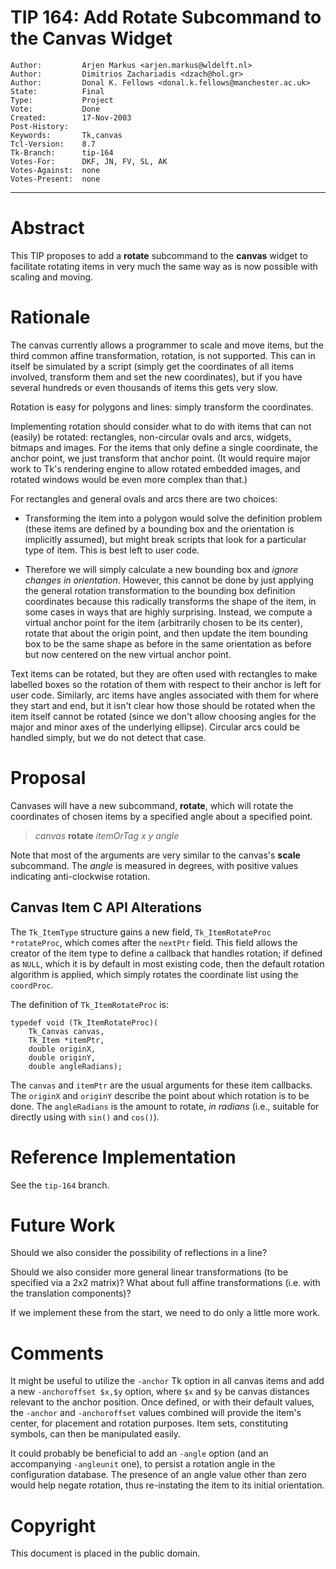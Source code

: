 # TIP 164: Add Rotate Subcommand to the Canvas Widget
	Author:         Arjen Markus <arjen.markus@wldelft.nl>
	Author:         Dimitrios Zachariadis <dzach@hol.gr>
	Author:         Donal K. Fellows <donal.k.fellows@manchester.ac.uk>
	State:          Final
	Type:           Project
	Vote:           Done
	Created:        17-Nov-2003
	Post-History:   
	Keywords:       Tk,canvas
	Tcl-Version:    8.7
	Tk-Branch:      tip-164
	Votes-For:      DKF, JN, FV, SL, AK
	Votes-Against:  none
	Votes-Present:  none
-----

# Abstract

This TIP proposes to add a **rotate** subcommand to the **canvas** widget
to facilitate rotating items in very much the same way as is now
possible with scaling and moving.

# Rationale

The canvas currently allows a programmer to scale and move items, but the
third common affine transformation, rotation, is not supported.  This can in
itself be simulated by a script \(simply get the coordinates of all items
involved, transform them and set the new coordinates\), but if you have
several hundreds or even thousands of items this gets very slow.

Rotation is easy for polygons and lines: simply transform the coordinates.

Implementing rotation should consider what to do with items that can not
\(easily\) be rotated: rectangles, non-circular ovals and arcs, widgets,
bitmaps and images. For the items that only define a single coordinate, the
anchor point, we just transform that anchor point. (It would require major
work to Tk's rendering engine to allow rotated embedded images, and rotated
windows would be even more complex than that.)

For rectangles and general ovals and arcs there are two choices:

 * Transforming the item into a polygon would solve the definition problem
   \(these items are defined by a bounding box and the orientation is
   implicitly assumed\), but might break scripts that look for a particular
   type of item. This is best left to user code.

 * Therefore we will simply calculate a new bounding box and _ignore changes
   in orientation_. However, this cannot be done by just applying the general
   rotation transformation to the bounding box definition coordinates because
   this radically transforms the shape of the item, in some cases in ways that
   are highly surprising.  Instead, we compute a virtual anchor point for the
   item (arbitrarily chosen to be its center), rotate that about the origin
   point, and then update the item bounding box to be the same shape as before
   in the same orientation as before but now centered on the new virtual
   anchor point.

Text items can be rotated, but they are often used with rectangles to make
labelled boxes so the rotation of them with respect to their anchor is left
for user code. Similarly, arc items have angles associated with them for where
they start and end, but it isn't clear how those should be rotated when the
item itself cannot be rotated (since we don't allow choosing angles for the
major and minor axes of the underlying ellipse). Circular arcs could be
handled simply, but we do not detect that case.

# Proposal

Canvases will have a new subcommand, **rotate**, which will rotate the coordinates of chosen items by a specified angle about a specified point.

 > _canvas_ **rotate** _itemOrTag x y angle_

Note that most of the arguments are very similar to the canvas's **scale**
subcommand.  The _angle_ is measured in degrees, with positive values
indicating anti-clockwise rotation.

## Canvas Item C API Alterations

The `Tk_ItemType` structure gains a new field, `Tk_ItemRotateProc
*rotateProc`, which comes after the `nextPtr` field. This field allows the
creator of the item type to define a callback that handles rotation; if
defined as `NULL`, which it is by default in most existing code, then the
default rotation algorithm is applied, which simply rotates the coordinate
list using the `coordProc`.

The definition of `Tk_ItemRotateProc` is:

    typedef void (Tk_ItemRotateProc)(
        Tk_Canvas canvas,
        Tk_Item *itemPtr,
        double originX,
        double originY,
        double angleRadians);

The `canvas` and `itemPtr` are the usual arguments for these item
callbacks. The `originX` and `originY` describe the point about which rotation
is to be done. The `angleRadians` is the amount to rotate, _in radians_ (i.e.,
suitable for directly using with `sin()` and `cos()`).

# Reference Implementation

See the `tip-164` branch.

# Future Work

Should we also consider the possibility of reflections in a line?

Should we also consider more general linear transformations \(to be specified via a 2x2 matrix\)?  What about full affine transformations \(i.e. with the translation components\)?

If we implement these from the start, we need to do only a little more
work.

# Comments

It might be useful to utilize the `-anchor` Tk option in all canvas items and add a new `-anchoroffset $x,$y` option, where `$x` and `$y` be canvas distances relevant to the anchor position. Once defined, or with their default values, the `-anchor` and `-anchoroffset` values combined will provide the item's center, for placement and rotation purposes. Item sets, constituting symbols, can then be manipulated easily.

It could probably be beneficial to add an `-angle` option \(and an accompanying `-angleunit` one\), to persist a rotation angle in the configuration database. The presence of an angle value other than zero would help negate rotation, thus re-instating the item to its initial orientation.

# Copyright

This document is placed in the public domain.

